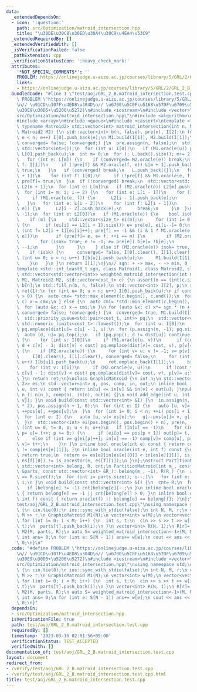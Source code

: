 ```yaml
---
data:
  _extendedDependsOn:
  - icon: ':question:'
    path: src/Optimization/matroid_intersection.hpp
    title: "\u30DE\u30C8\u30ED\u30A4\u30C9\u4EA4\u53C9"
  _extendedRequiredBy: []
  _extendedVerifiedWith: []
  _isVerificationFailed: false
  _pathExtension: cpp
  _verificationStatusIcon: ':heavy_check_mark:'
  attributes:
    '*NOT_SPECIAL_COMMENTS*': ''
    PROBLEM: https://onlinejudge.u-aizu.ac.jp/courses/library/5/GRL/2/GRL_2_B
    links:
    - https://onlinejudge.u-aizu.ac.jp/courses/library/5/GRL/2/GRL_2_B
  bundledCode: "#line 1 \"test/aoj/GRL_2_B.matroid_intersection.test.cpp\"\n#define\
    \ PROBLEM \"https://onlinejudge.u-aizu.ac.jp/courses/library/5/GRL/2/GRL_2_B\"\
    \n// \u91CD\u307F\u4ED8\u304D\n// \u6700\u5C0F\u5168\u57DF\u6709\u5411\u6728(\u30B0\
    \u30E9\u30D5+\u5206\u5272)\n#include <iostream>\n#include <vector>\n#line 3 \"\
    src/Optimization/matroid_intersection.hpp\"\n#include <algorithm>\n#include <limits>\n\
    #include <array>\n#include <queue>\n#include <cassert>\ntemplate <typename Matroid1,\
    \ typename Matroid2> std::vector<int> matroid_intersection(int n, Matroid1 M1,\
    \ Matroid2 M2) {\n std::vector<int> b(n, false), pre(n), I[2];\n for (int e= 0;\
    \ e < n; e++) I[0].push_back(e);\n M1.build(I[1]), M2.build(I[1]);\n for (bool\
    \ converged= false; !converged;) {\n  pre.assign(n, false);\n  std::vector L(1,\
    \ std::vector<int>());\n  for (int u: I[0])\n   if (M1.oracle(u)) pre[u]= true,\
    \ L[0].push_back(u);\n  int m= 0;\n  for (; L.back().size(); m+= 2) {\n   L.push_back({});\n\
    \   for (int e: L[m]) {\n    if (converged= M2.oracle(e)) break;\n    for (int\
    \ f: I[1])\n     if (!pre[f] && M2.oracle(f, e)) L[m + 1].push_back(f), pre[f]=\
    \ true;\n   }\n   if (converged) break;\n   L.push_back({});\n   for (int e: L[m\
    \ + 1])\n    for (int f: I[0])\n     if (!pre[f] && M1.oracle(e, f)) L[m + 2].push_back(f),\
    \ pre[f]= true;\n  }\n  if (!converged) break;\n  std::vector<std::vector<int>>\
    \ L2(m + 1);\n  for (int e: L[m])\n   if (M2.oracle(e)) L2[m].push_back(e);\n\
    \  for (int i= m; i; i-= 2) {\n   for (int e: L[i - 1])\n    for (int f: L2[i])\n\
    \     if (M1.oracle(e, f)) {\n      L2[i - 1].push_back(e);\n      break;\n  \
    \   }\n   for (int e: L[i - 2])\n    for (int f: L2[i - 1])\n     if (M2.oracle(f,\
    \ e)) {\n      L2[i - 2].push_back(e);\n      break;\n     }\n  }\n  pre.assign(n,\
    \ -1);\n  for (int e: L2[0])\n   if (M1.oracle(e)) {\n    bool isok= false;\n\
    \    if (m) {\n     std::vector<size_t> ei(m);\n     for (int i= 0; e != -1;)\
    \ {\n      if (ei[i] == L2[i + 1].size()) e= pre[e], ei[i--]= 0;\n      else if\
    \ (int f= L2[i + 1][ei[i]++]; pre[f] == -1 && (i & 1 ? M1.oracle(e, f) : M2.oracle(f,\
    \ e)))\n       if (pre[f]= e, e= f; ++i == m) {\n        if (M2.oracle(e))\n \
    \        for (isok= true; e != -1; e= pre[e]) b[e]= !b[e];\n        else e= pre[e],\
    \ --i;\n       }\n     }\n    } else if (M2.oracle(e)) isok= true, b[e]= 1;\n\
    \    if (isok) {\n     converged= false, I[0].clear(), I[1].clear();\n     for\
    \ (int u= 0; u < n; u++) I[b[u]].push_back(u);\n     M1.build(I[1]), M2.build(I[1]);\n\
    \    }\n   }\n }\n return I[1];\n}\n// sgn: + -> max, - -> min, 0 -> unweighted\n\
    template <std::int_least8_t sgn, class Matroid1, class Matroid2, class cost_t>\
    \ std::vector<std::vector<int>> weighted_matroid_intersection(int n, Matroid1\
    \ M1, Matroid2 M2, std::vector<cost_t> c) {\n assert(n == (int)c.size());\n bool\
    \ b[n];\n std::fill_n(b, n, false);\n std::vector<int> I[2], p;\n std::vector<std::vector<int>>\
    \ ret(1);\n for (int u= 0; u < n; u++) I[0].push_back(u);\n if constexpr (sgn\
    \ > 0) {\n  auto cmx= *std::max_element(c.begin(), c.end());\n  for (auto &x:\
    \ c) x-= cmx;\n } else {\n  auto cmi= *std::min_element(c.begin(), c.end());\n\
    \  for (auto &x: c) x-= cmi;\n }\n for (auto &x: c) x*= sgn * (n + 1);\n for (bool\
    \ converged= false; !converged;) {\n  converged= true, M1.build(I[1]), M2.build(I[1]);\n\
    \  std::priority_queue<std::pair<cost_t, int>> pq;\n  std::vector<cost_t> dist(n,\
    \ std::numeric_limits<cost_t>::lowest());\n  for (int u: I[0])\n   if (M1.oracle(u))\
    \ pq.emplace(dist[u]= c[u] - 1, u);\n  for (p.assign(n, -1); pq.size();) {\n \
    \  auto [d, u]= pq.top();\n   if (pq.pop(); d != dist[u]) continue;\n   if (b[u])\
    \ {\n    for (int v: I[0])\n     if (M1.oracle(u, v))\n      if (cost_t cost=\
    \ d + c[v] - 1; dist[v] < cost) pq.emplace(dist[v]= cost, v), p[v]= u;\n   } else\
    \ {\n    if (M2.oracle(u)) {\n     for (int v= u; v != -1; v= p[v]) b[v]= !b[v];\n\
    \     I[0].clear(), I[1].clear(), converged= false;\n     for (int u= 0; u < n;\
    \ u++) I[b[u]].push_back(u);\n     ret.emplace_back(I[1]);\n     break;\n    }\n\
    \    for (int v: I[1])\n     if (M2.oracle(v, u))\n      if (cost_t cost= d -\
    \ c[v] - 1; dist[v] < cost) pq.emplace(dist[v]= cost, v), p[v]= u;\n   }\n  }\n\
    \ }\n return ret;\n}\nclass GraphicMatroid {\n int n;\n std::vector<std::array<int,\
    \ 2>> es;\n std::vector<int> g, pos, comp, in, out;\n inline bool is_ancestor(int\
    \ u, int v) const { return in[u] <= in[v] && in[v] < out[u]; }\npublic:\n GraphicMatroid(int\
    \ n_): n(n_), comp(n), in(n), out(n) {}\n void add_edge(int u, int v) { es.push_back({u,\
    \ v}); }\n void build(const std::vector<int> &I) {\n  in.assign(n, -1), g.resize(I.size()\
    \ * 2), pos.assign(n + 1, 0);\n  for (int e: I) {\n   auto [u, v]= es[e];\n  \
    \ ++pos[u], ++pos[v];\n  }\n  for (int i= 0; i < n; ++i) pos[i + 1]+= pos[i];\n\
    \  for (int e: I) {\n   auto [u, v]= es[e];\n   g[--pos[u]]= v, g[--pos[v]]= u;\n\
    \  }\n  std::vector<int> ei(pos.begin(), pos.begin() + n), pre(n, -1);\n  for\
    \ (int u= 0, t= 0, p; u < n; u++)\n   if (in[u] == -1)\n    for (in [comp[u]=\
    \ p= u]= t++; p >= 0;) {\n     if (ei[p] == pos[p + 1]) out[p]= t, p= pre[p];\n\
    \     else if (int v= g[ei[p]++]; in[v] == -1) comp[v]= comp[u], pre[v]= p, in[p=\
    \ v]= t++;\n    }\n }\n inline bool oracle(int e) const { return comp[es[e][0]]\
    \ != comp[es[e][1]]; }\n inline bool oracle(int e, int f) const {\n  if (oracle(f))\
    \ return true;\n  return e= es[e][in[es[e][0]] < in[es[e][1]]], is_ancestor(e,\
    \ es[f][0]) != is_ancestor(e, es[f][1]);\n }\n};\nstruct PartitionMatroid {\n\
    \ std::vector<int> belong, R, cnt;\n PartitionMatroid(int m_, const std::vector<std::vector<int>>\
    \ &parts, const std::vector<int> &R_): belong(m_, -1), R(R_) {\n  assert(parts.size()\
    \ == R.size());\n  for (int i= parts.size(); i--;)\n   for (int e: parts[i]) belong[e]=\
    \ i;\n }\n void build(const std::vector<int> &I) {\n  cnt= R;\n  for (int e: I)\n\
    \   if (belong[e] != -1) cnt[belong[e]]--;\n }\n inline bool oracle(int e) const\
    \ { return belong[e] == -1 || cnt[belong[e]] > 0; }\n inline bool oracle(int e,\
    \ int f) const { return oracle(f) || belong[e] == belong[f]; }\n};\n#line 7 \"\
    test/aoj/GRL_2_B.matroid_intersection.test.cpp\"\nusing namespace std;\nint main()\
    \ {\n cin.tie(0);\n ios::sync_with_stdio(false);\n int N, M, r;\n cin >> N >>\
    \ M >> r;\n GraphicMatroid M1(N);\n vector<int> w(M);\n vector<vector<int>> parts(N);\n\
    \ for (int i= 0; i < M; i++) {\n  int s, t;\n  cin >> s >> t >> w[i];\n  M1.add_edge(s,\
    \ t);\n  parts[t].push_back(i);\n }\n vector<int> R(N, 1);\n R[r]= 0;\n PartitionMatroid\
    \ M2(M, parts, R);\n auto S= weighted_matroid_intersection<-1>(M, M1, M2, w);\n\
    \ int ans= 0;\n for (int e: S[N - 1]) ans+= w[e];\n cout << ans << '\\n';\n return\
    \ 0;\n}\n"
  code: "#define PROBLEM \"https://onlinejudge.u-aizu.ac.jp/courses/library/5/GRL/2/GRL_2_B\"\
    \n// \u91CD\u307F\u4ED8\u304D\n// \u6700\u5C0F\u5168\u57DF\u6709\u5411\u6728(\u30B0\
    \u30E9\u30D5+\u5206\u5272)\n#include <iostream>\n#include <vector>\n#include \"\
    src/Optimization/matroid_intersection.hpp\"\nusing namespace std;\nint main()\
    \ {\n cin.tie(0);\n ios::sync_with_stdio(false);\n int N, M, r;\n cin >> N >>\
    \ M >> r;\n GraphicMatroid M1(N);\n vector<int> w(M);\n vector<vector<int>> parts(N);\n\
    \ for (int i= 0; i < M; i++) {\n  int s, t;\n  cin >> s >> t >> w[i];\n  M1.add_edge(s,\
    \ t);\n  parts[t].push_back(i);\n }\n vector<int> R(N, 1);\n R[r]= 0;\n PartitionMatroid\
    \ M2(M, parts, R);\n auto S= weighted_matroid_intersection<-1>(M, M1, M2, w);\n\
    \ int ans= 0;\n for (int e: S[N - 1]) ans+= w[e];\n cout << ans << '\\n';\n return\
    \ 0;\n}"
  dependsOn:
  - src/Optimization/matroid_intersection.hpp
  isVerificationFile: true
  path: test/aoj/GRL_2_B.matroid_intersection.test.cpp
  requiredBy: []
  timestamp: '2023-03-16 02:01:56+09:00'
  verificationStatus: TEST_ACCEPTED
  verifiedWith: []
documentation_of: test/aoj/GRL_2_B.matroid_intersection.test.cpp
layout: document
redirect_from:
- /verify/test/aoj/GRL_2_B.matroid_intersection.test.cpp
- /verify/test/aoj/GRL_2_B.matroid_intersection.test.cpp.html
title: test/aoj/GRL_2_B.matroid_intersection.test.cpp
---
```

